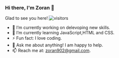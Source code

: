 ### Hi there, I'm Zoran 👋

Glad to see you here! ![visitors](https://visitor-badge.glitch.me/badge?page_id=page.id)
- 🔭 I’m currently working on delevoping new skills.
- 🌱 I’m currently learning JavaScript,HTML and CSS.
- ⚡ Fun fact: I love coding.
- 💬 Ask me about anything! I am happy to help.
- 📫 Reach me at: zoran902@gmail.com.
<!--
**zoran902/zoran902** is a ✨ _special_ ✨ repository because its `README.md` (this file) appears on your GitHub profile.

Here are some ideas to get you started:

- 🔭 I’m currently working on ...
- 🌱 I’m currently learning ...
- 👯 I’m looking to collaborate on ...
- 🤔 I’m looking for help with ...
- 💬 Ask me about ...
- 📫 How to reach me: ...
- 😄 Pronouns: ...
- ⚡ Fun fact: ...
-->

